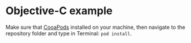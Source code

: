 # Objective-C example

Make sure that [CooaPods](https://cocoapods.org) installed on your machine, then navigate to the repository folder and type in Terminal: `pod install`.
